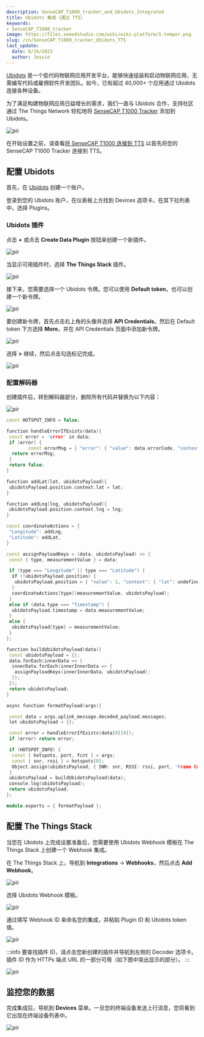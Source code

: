 ```yaml
---
description: SenseCAP_T1000_tracker_and_Ubidots_Integrated
title: Ubidots 集成（通过 TTS）
keywords:
- SenseCAP_T1000_tracker
image: https://files.seeedstudio.com/wiki/wiki-platform/S-tempor.png
slug: /cn/SenseCAP_T1000_tracker_Ubidots_TTS
last_update:
  date: 8/16/2023
  author: Jessie
---
```



[Ubidots](https://ubidots.com/?_gl=1%2a89g1t2%2a_ga%2aMzUzMzM3MDY5LjE2NjE5MzcyMTI.%2a_ga_VEME7QQ5EZ%2aMTY2MzY0Mzc4NS44LjEuMTY2MzY0NTI3MC4wLjAuMA..) 是一个低代码物联网应用开发平台，能够快速组装和启动物联网应用，无需编写代码或雇佣软件开发团队。如今，已有超过 40,000+ 个应用通过 Ubidots 连接各种设备。

为了满足构建物联网应用日益增长的需求，我们一直与 Ubidots 合作，支持社区通过 The Things Network 轻松地将 [SenseCAP T1000 Tracker](https://www.seeedstudio.com/SenseCAP-Card-Tracker-T1000-A-p-5697.html) 添加到 Ubidots。

<p style={{textAlign: 'center'}}><img src="https://www.sensecapmx.com/wp-content/uploads/2022/09/%E5%8D%9A%E5%AE%A2%E6%8F%92%E5%9B%BE.jpg" alt="pir" width={800} height="auto" /></p>

在开始设置之前，请查看[将 SenseCAP T1000 连接到 TTS](https://wiki.seeedstudio.com/SenseCAP_T1000_tracker_TTN) 以首先将您的 SenseCAP T1000 Tracker 连接到 TTS。

## 配置 Ubidots

首先，在 [Ubidots](https://stem.ubidots.com/accounts/signin/) 创建一个账户。

登录到您的 Ubidots 账户，在仪表板上方找到 Devices 选项卡。在其下拉列表中，选择 Plugins。

### Ubidots 插件

点击 **+** 或点击 **Create Data Plugin** 按钮来创建一个新插件。

<p style={{textAlign: 'center'}}><img src="https://files.seeedstudio.com/wiki/SenseCAP/Tracker/plugins.png" alt="pir" width={800} height="auto" /></p>

当显示可用插件时，选择 **The Things Stack** 插件。

<p style={{textAlign: 'center'}}><img src="https://files.seeedstudio.com/wiki/SenseCAP/Tracker/addtts.png" alt="pir" width={800} height="auto" /></p>

接下来，您需要选择一个 Ubidots 令牌。您可以使用 **Default token**，也可以创建一个新令牌。

<p style={{textAlign: 'center'}}><img src="https://files.seeedstudio.com/wiki/SenseCAP/Tracker/default_token.png" alt="pir" width={800} height="auto" /></p>

要创建新令牌，首先点击右上角的头像并选择 **API Credentials**。然后在 Default token 下方选择 **More**，并在 API Credentials 页面中添加新令牌。

<p style={{textAlign: 'center'}}><img src="https://files.seeedstudio.com/wiki/SenseCAP/Tracker/new_toekn.png" alt="pir" width={800} height="auto" /></p>

选择 **>** 继续，然后点击勾选标记完成。
<p style={{textAlign: 'center'}}><img src="https://files.seeedstudio.com/wiki/SenseCAP/Tracker/name-description.png" alt="pir" width={800} height="auto" /></p>

### 配置解码器

创建插件后，转到解码器部分，删除所有代码并替换为以下内容：
<p style={{textAlign: 'center'}}><img src="https://files.seeedstudio.com/wiki/SenseCAP/Tracker/decoding_function.png" alt="pir" width={800} height="auto" /></p>

```cpp
const HOTSPOT_INFO = false;

function handleErrorIfExists(data){
 const error = 'error' in data;
 if (error) {
        const errorMsg = { "error": { "value": data.errorCode, "context" : { "reason": data.error } } };
  return errorMsg;
 }
 return false;
}

function addLat(lat, ubidotsPayload){
 ubidotsPayload.position.context.lat = lat;
}

function addLng(lng, ubidotsPayload){
 ubidotsPayload.position.context.lng = lng;
}

const coordinateActions = {
 "Longitude": addLng,
 "Latitude": addLat,
}

const assignPayloadKeys = (data, ubidotsPayload) => {
 const { type, measurementValue } = data;

 if (type === "Longitude" || type === "Latitude") {
  if (!ubidotsPayload.position) {
   ubidotsPayload.position = { "value": 1, "context": { "lat": undefined, "lng": undefined } };
  }
  coordinateActions[type](measurementValue, ubidotsPayload);
 }
 else if (data.type === "Timestamp") {
  ubidotsPayload.timestamp = data.measurementValue;
 }
 else {
  ubidotsPayload[type] = measurementValue;
 }
};

function buildUbidotsPayload(data){
 const ubidotsPayload = {};
 data.forEach(innerData => {
  innerData.forEach(innerInnerData => {
   assignPayloadKeys(innerInnerData, ubidotsPayload);
  });
 });
 return ubidotsPayload;
}

async function formatPayload(args){

 const data = args.uplink_message.decoded_payload.messages;
 let ubidotsPayload = {};

 const error = handleErrorIfExists(data[0][0]);
 if (error) return error;

 if (HOTSPOT_INFO) {
  const { hotspots, port, fcnt } = args;
  const { snr, rssi } = hotspots[0];
  Object.assign(ubidotsPayload, { SNR: snr, RSSI: rssi, port, 'Frame Counter': fcnt });
 }
 ubidotsPayload = buildUbidotsPayload(data);
 console.log(ubidotsPayload);
 return ubidotsPayload;
};

module.exports = { formatPayload };
```

## 配置 The Things Stack

当您在 Ubidots 上完成设置准备后，您需要使用 Ubidots Webhook 模板在 The Things Stack 上创建一个 Webhook 集成。

在 The Things Stack 上，导航到 **Integrations** → **Webhooks**，然后点击 **Add Webhook**。

<p style={{textAlign: 'center'}}><img src="https://files.seeedstudio.com/wiki/SenseCAP/Tracker/add_webhook1.png" alt="pir" width={800} height="auto" /></p>

选择 Ubidots Webhook 模板。

<p style={{textAlign: 'center'}}><img src="https://files.seeedstudio.com/wiki/SenseCAP/Tracker/tts-ubidots.png" alt="pir" width={800} height="auto" /></p>

通过填写 Webhook ID 来命名您的集成，并粘贴 Plugin ID 和 Ubidots token 值。

<p style={{textAlign: 'center'}}><img src="https://files.seeedstudio.com/wiki/SenseCAP/Tracker/ubi_web.png" alt="pir" width={800} height="auto" /></p>

:::info
要查找插件 ID，请点击您新创建的插件并导航到左侧的 Decoder 选项卡。插件 ID 作为 HTTPs 端点 URL 的一部分可用（如下图中突出显示的部分）。
:::
<p style={{textAlign: 'center'}}><img src="https://files.seeedstudio.com/wiki/SenseCAP/Tracker/ids.png" alt="pir" width={800} height="auto" /></p>

## 监控您的数据

完成集成后，导航到 **Devices** 菜单。一旦您的终端设备发送上行消息，您将看到它出现在终端设备列表中。

<p style={{textAlign: 'center'}}><img src="https://files.seeedstudio.com/wiki/SenseCAP/Tracker/check_data_ubi.png" alt="pir" width={800} height="auto" /></p>
